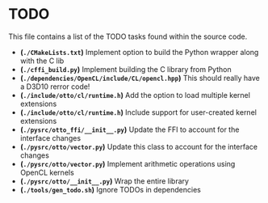 # TODO
This file contains a list of the TODO tasks found within the source code.
- **(`./CMakeLists.txt`)** Implement option to build the Python wrapper along with the C lib
- **(`./cffi_build.py`)** Implement building the C library from Python
- **(`./dependencies/OpenCL/include/CL/opencl.hpp`)** This should really have a D3D10 rerror code!
- **(`./include/otto/cl/runtime.h`)** Add the option to load multiple kernel extensions
- **(`./include/otto/cl/runtime.h`)** Include support for user-created kernel extensions
- **(`./pysrc/otto_ffi/__init__.py`)** Update the FFI to account for the interface changes
- **(`./pysrc/otto/vector.py`)** Update this class to account for the interface changes
- **(`./pysrc/otto/vector.py`)** Implement arithmetic operations using OpenCL kernels
- **(`./pysrc/otto/__init__.py`)** Wrap the entire library
- **(`./tools/gen_todo.sh`)** Ignore TODOs in dependencies
